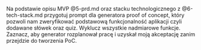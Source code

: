 Na podstawie opisu MVP @5-prd.md oraz stacku technologicznego z @6-tech-stack.md przygotuj prompt dla generatora proof of concept, który pozwoli nam zweryfikować podstawową funkcjonalność aplikacji czyli dodawane słówek oraz quiz. Wyklucz wszystkie nadmiarowe funkcje. Zaznacz, aby generator rozplanował pracę i uzyskał moją akceptację zanim przejdzie do tworzenia PoC.
